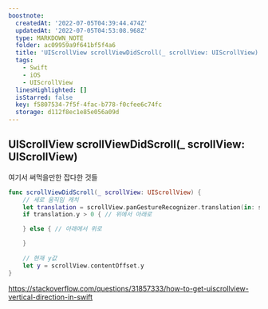 ```yaml
---
boostnote:
  createdAt: '2022-07-05T04:39:44.474Z'
  updatedAt: '2022-07-05T04:53:08.968Z'
  type: MARKDOWN_NOTE
  folder: ac09959a9f641bf5f4a6
  title: 'UIScrollView scrollViewDidScroll(_ scrollView: UIScrollView)'
  tags:
    - Swift
    - iOS
    - UIScrollView
  linesHighlighted: []
  isStarred: false
  key: f5807534-7f5f-4fac-b778-f0cfee6c74fc
  storage: d112f8ec1e85e056a09d
---
```


UIScrollView scrollViewDidScroll(_ scrollView: UIScrollView)
---
여기서 써먹을만한 잡다한 것들

```swift
func scrollViewDidScroll(_ scrollView: UIScrollView) {
    // 세로 움직임 캐치
    let translation = scrollView.panGestureRecognizer.translation(in: scrollView.superview)
    if translation.y > 0 { // 위에서 아래로

    } else { // 아래에서 위로

    }
    
    // 현재 y값
    let y = scrollView.contentOffset.y
}
```

https://stackoverflow.com/questions/31857333/how-to-get-uiscrollview-vertical-direction-in-swift
